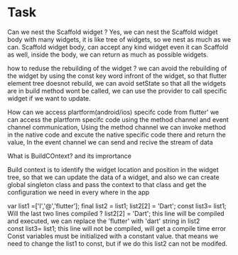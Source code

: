 # Task
Can we nest the Scaffold widget ? 
Yes, we can nest the Scaffold widget body with many widgets, it is like tree of widgets, so we nest as much as we can. Scaffold widget body, can accept any kind widget even it can Scaffold as well, inside the body, we can return as much as possible widgets.

how to reduse the rebuilding of the widget ?
we can avoid the rebuilding of the widget by using the const key word infront of the widget, so that flutter element tree doesnot rebuild, we can avoid setState so that all the widgets are in build method wont be called, we can use the provider to call specific widget if we want to update.

How can we access plartform(android/ios) specifc code from flutter'
we can access the plartform specifc code using the method channel and event channel communication, Using the method channel we can invoke method in the native code and excute the native specific code there and return the value, In the event channel we can send and recive the stream of data 

What is BuildCOntext? and its imprortance 

Build context is to identify the widget location and position in the widget tree, so that we can update the data of a widget, and also we can create global singleton class and pass the context to that class and get the configuration we need in every where in the app

var list1 =['I','@','flutter'];
final list2 = list1;
list2[2] = 'Dart';
const list3= list1;
Will the last two lines compiled ?
list2[2] = 'Dart'; this line will be compiled and executed, we can replace the 'flutter' with 'dart' string in list2  
const list3= list1;  this line will not be compiled, will get a compile time error Const variables must be initialized with a constant value. that means we need to change the list1 to const, but if we do this list2 can not be modifed.
  
